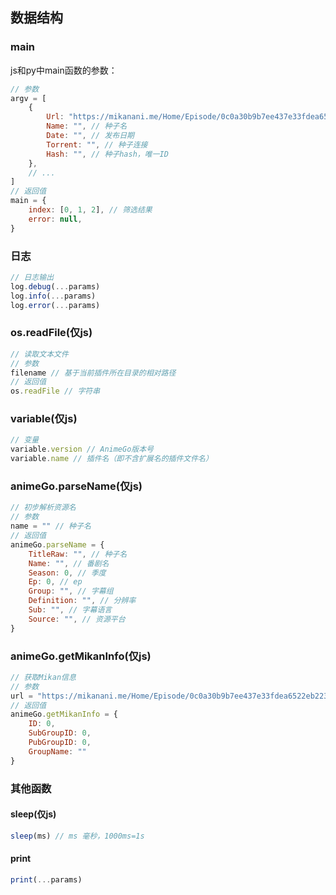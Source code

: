## 数据结构
### main
js和py中main函数的参数：
```javascript
// 参数
argv = [
    {
        Url: "https://mikanani.me/Home/Episode/0c0a30b9b7ee437e33fdea6522eb223377dd1d48", // Link，详情页连接，用于下一步解析番剧信息
        Name: "", // 种子名
        Date: "", // 发布日期
        Torrent: "", // 种子连接
        Hash: "", // 种子hash，唯一ID
    },
    // ...
]
// 返回值
main = {
    index: [0, 1, 2], // 筛选结果
    error: null,
}
```
### 日志
```javascript
// 日志输出
log.debug(...params)
log.info(...params)
log.error(...params)
```

### os.readFile(仅js)
```javascript
// 读取文本文件
// 参数
filename // 基于当前插件所在目录的相对路径
// 返回值
os.readFile // 字符串
```

### variable(仅js)
```javascript
// 变量
variable.version // AnimeGo版本号
variable.name // 插件名（即不含扩展名的插件文件名）
```

### animeGo.parseName(仅js)
```javascript
// 初步解析资源名
// 参数
name = "" // 种子名
// 返回值
animeGo.parseName = {
    TitleRaw: "", // 种子名
    Name: "", // 番剧名
    Season: 0, // 季度
    Ep: 0, // ep
    Group: "", // 字幕组
    Definition: "", // 分辨率
    Sub: "", // 字幕语言
    Source: "", // 资源平台
}
```
### animeGo.getMikanInfo(仅js)
```javascript
// 获取Mikan信息
// 参数
url = "https://mikanani.me/Home/Episode/0c0a30b9b7ee437e33fdea6522eb223377dd1d48" // mikanUrl
// 返回值
animeGo.getMikanInfo = {
    ID: 0,
    SubGroupID: 0,
    PubGroupID: 0,
    GroupName: ""
}
```

### 其他函数
#### sleep(仅js)
```javascript
sleep(ms) // ms 毫秒，1000ms=1s
```

#### print
```javascript
print(...params)
```